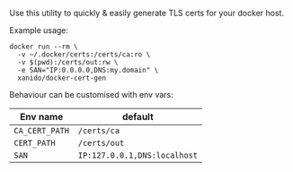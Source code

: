 Use this utility to quickly & easily generate TLS certs for your docker
host.

Example usage:

```
docker run --rm \
  -v ~/.docker/certs:/certs/ca:ro \
  -v $(pwd):/certs/out:rw \
  -e SAN="IP:0.0.0.0,DNS:my.domain" \
  xanido/docker-cert-gen
```

Behaviour can be customised with env vars:

| Env name | default |
|----------|---------|
| `CA_CERT_PATH` | `/certs/ca` |
| `CERT_PATH` | `/certs/out` |
| `SAN` | `IP:127.0.0.1,DNS:localhost` |
